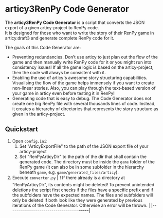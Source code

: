 # articy3RenPy Code Generator

The **articy3RenPy Code Generator** is a script that converts the JSON export of a given articy-project to RenPy code.  
It is designed for those who want to write the story of their RenPy game in articy:draft3 and generate complete RenPy code for it. 

The goals of this Code Generator are:
 - Preventing redundancies. Don't use articy to just plan out the flow of the game and then manually write RenPy code for it or you might run into consistency issues! If all the game logic is based on the articy-project, then the code will always be consistent with it. 
 - Enabling the use of articy's awesome story structuring capabilities. Visualising the flow of the game helps immensely if you want to create non-linear stories. Also, you can play through the text-based version of your game in articy even before testing it in RenPy! 
 - Generating code that is easy to debug. The Code Generator does not create one big RenPy file with several thousands lines of code. Instead, it creates a hierarchy of directories that represents the story structure as given in the articy-project.

## Quickstart

1. Open ``config.ini``:
    1. Set "ArticyExportFile" to the path of the JSON export file of your articy-project
    2. Set "RenPyArticyDir" to the path of the dir that shall contain the generated code. The directory must be inside the ``game`` folder of the RenPy game (it can also be in some subfolder in the hierarchy beneath ``game``, e.g. ``game/generated_files/articy``). 
2. Execute ``converter.py``
| :exclamation:  If there already is a directory at "RenPyArticyDir", its contents might be deleted! To prevent unintended deletions the script first checks if the files have a specific prefix and if the subfolders have the expected names. The files and subfolders will only be deleted if both look like they were generated by previous iterations of the Code Generator. Otherwise an error will be thrown. |
|-----------------------------------------|